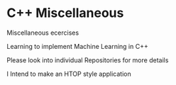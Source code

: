 # C++ Miscellaneous

Miscellaneous ecercises

Learning to implement Machine Learning in C++


Please look into individual Repositories for more details


I Intend to make an HTOP style application
